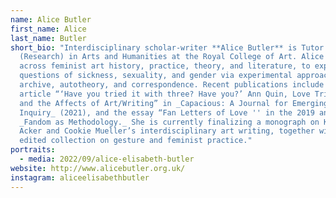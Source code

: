 ```yaml
---
name: Alice Butler
first_name: Alice
last_name: Butler
short_bio: "Interdisciplinary scholar-writer **Alice Butler** is Tutor
  (Research) in Arts and Humanities at the Royal College of Art. Alice works
  across feminist art history, practice, theory, and literature, to explore
  questions of sickness, sexuality, and gender via experimental approaches to
  archive, autotheory, and correspondence. Recent publications include the
  article “‘Have you tried it with three? Have you?’ Ann Quin, Love Triangles,
  and the Affects of Art/Writing” in _Capacious: A Journal for Emerging Affect
  Inquiry_ (2021), and the essay “Fan Letters of Love '' in the 2019 anthology
  _Fandom as Methodology._ She is currently finalizing a monograph on Kathy
  Acker and Cookie Mueller’s interdisciplinary art writing, together with an
  edited collection on gesture and feminist practice."
portraits:
  - media: 2022/09/alice-elisabeth-butler
website: http://www.alicebutler.org.uk/
instagram: aliceelisabethbutler
---
```

